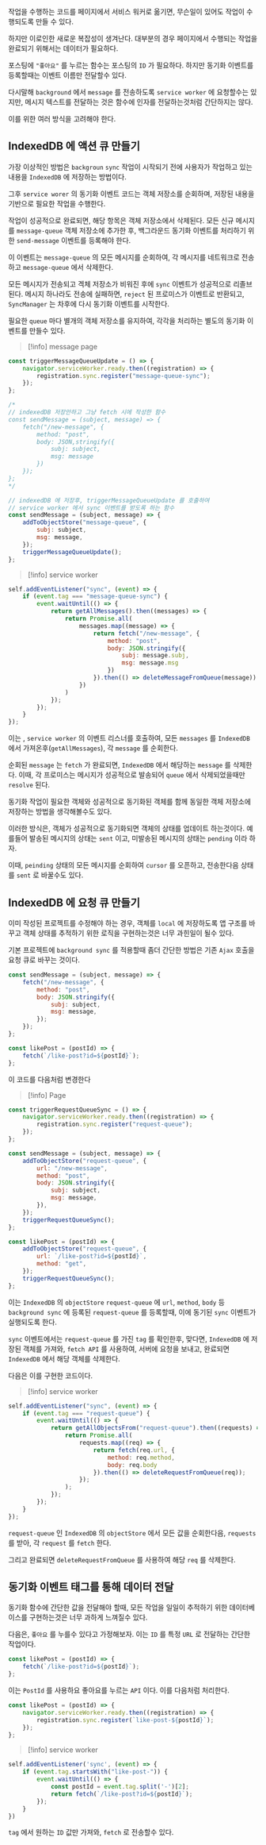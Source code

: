 
작업을 수행하는 코드를 페이지에서 서비스 워커로 옮기면, 무슨일이 있어도 작업이 수행되도록 만들 수 있다.

하지만 이로인한 새로운 복잡성이 생겨난다.
대부분의 경우 페이지에서 수행되는 작업을 완료되기 위해서는 데이터가 필요하다.

포스팅에 `"좋아요"` 를 누르는 함수는 포스팅의 `ID` 가 필요하다.
하지만 동기화 이벤트를 등록할때는 이벤트 이름만 전달할수 있다.

다시말해 `background` 에서 `message` 를 전송하도록 `service worker` 에 요청할수는 있지만, 메시지 텍스트를 전달하는 것은 함수에 인자를 전달하는것처럼 간단하지는 않다.

이를 위한 여러 방식을 고려해야 한다.

## IndexedDB 에 액션 큐 만들기

가장 이상적인 방법은 `backgroun` `sync` 작업이 시작되기 전에 사용자가 작업하고 있는 내용을 `IndexedDB` 에 저장하는 방법이다.

그후 `service worer` 의 동기화 이벤트 코드는 객체 저장소를 순회하며, 저장된 내용을 기반으로 필요한 작업을 수행한다.

작업이 성공적으로 완료되면, 해당 항목은 객체 저장소에서 삭제된다.
모든 신규 메시지를 `message-queue` 객체 저장소에 추가한 후, 백그라운드 동기화 이벤트를 처리하기 위한 `send-message` 이벤트를 등록해야 한다.

이 이벤트는 `message-queue` 의 모든 메시지를 순회하여, 각 메시지를 네트워크로 전송하고 `message-queue` 에서 삭제한다.

모든 메시지가 전송되고 겍체 저장소가 비워진 후에 `sync` 이벤트가 성공적으로 리졸브된다.
메시지 하나라도 전송에 실패하면, `reject` 된 프로미스가 이벤트로 반환되고, `SyncManager` 는 차후에 다시 동기화 이벤트를 시작한다.

필요한 `queue` 마다 별개의 객체 저장소를 유지하여, 각각을 처리하는 별도의 동기화 이벤트를 만들수 있다.

>[!info] message page
```js
const triggerMessageQueueUpdate = () => {
	navigator.serviceWorker.ready.then((registration) => {
		registration.sync.register("message-queue-sync");	
	});
};

/*
// indexedDB 저장안하고 그냥 fetch 시에 작성한 함수
const sendMessage = (subject, message) => {
	fetch("/new-message", {
		method: "post",
		body: JSON,stringify({
			subj: subject, 
			msg: message
		})
	});
};
*/

// indexedDB 에 저장후, triggerMessageQueueUpdate 를 호출하여
// service worker 에서 sync 이벤트를 받도록 하는 함수
const sendMessage = (subject, message) => {
	addToObjectStore("message-queue", {
		subj: subject,
		msg: message,
	});
	triggerMessageQueueUpdate();
};
```

>[!info] service worker
```js
self.addEventListener("sync", (event) => {
	if (event.tag === "message-queue-sync") {
		event.waitUntil(() => {
			return getAllMessages().then((messages) => {
				return Promise.all(
					messages.map((message) => {
						return fetch("/new-message", {
							method: "post",
							body: JSON.stringify({
								subj: message.subj,	
								msg: message.msg
							})
						}).then(() => deleteMessageFromQueue(message))
					})
				)
			});
		});
	}
});
```

이는 , `service worker` 의 이벤트 리스너를 호출하여, 모든 `messages` 를 `IndexedDB` 에서 가져온후(`getAllMessages`), 각 `message` 를 순회한다.

순회된 `message` 는 `fetch` 가 완료되면, `IndexedDB` 에서 해당하는 `message` 를 삭제한다.
이때, 각 프로미스는 메시지가 성공적으로 발송되어 `queue` 에서 삭제되었을때만 `resolve` 된다.

동기화 작업이 필요한 객체와 성공적으로 동기화된 객체를 함께 동일한 객체 저장소에 저장하는 방법을 생각해볼수도 있다.

이러한 방식은, 객체가 성공적으로 동기화되면 객체의 상태를 업데이트 하는것이다.
예를들어 발송된 메시지의 상태는 `sent` 이고, 미발송된 메시지의 상태는 `pending` 이라 하자.

이때, `peinding` 상태의 모든 메시지를 순회하여 `cursor` 를 오픈하고, 전송한다음 상태를 `sent` 로 바꿀수도 있다.

## IndexedDB 에 요청 큐 만들기

이미 작성된 프로젝트를 수정해야 하는 경우, 객체를 `local` 에 저장하도록 앱 구조를 바꾸고 객체 상태를 추적하기 위한 로직을 구현하는것은 너무 과힌일이 될수 있다.

기본 프로젝트에 `background sync` 를 적용할때 좀더 간단한 방법은 기존 `Ajax` 호출을 요청 큐로 바꾸는 것이다.

```js
const sendMessage = (subject, message) => {
	fetch("/new-message", {
		method: "post",
		body: JSON.stringify({
			subj: subject,
			msg: message,
		});
	});
};

const likePost = (postId) => {
	fetch(`/like-post?id=${postId}`);
};
```

이 코드를 다음처럼 변경한다

>[!info] Page
```js
const triggerRequestQueueSync = () => {
	navigator.serviceWorker.ready.then((registration) => {
		registration.sync.register("request-queue");
	});
};

const sendMessage = (subject, message) => {
	addToObjectStore("request-queue", {
		url: "/new-message",
		method: "post",
		body: JSON.stringify({
			subj: subject,
			msg: message,
		}),
	});
	triggerRequestQueueSync();
};

const likePost = (postId) => {
	addToObjectStore("request-queue", {
		url: `/like-post?id=${postId}`,
		method: "get",
	});
	triggerRequestQueueSync();
};
```

이는 `IndexedDB` 의 `objectStore` `request-queue`  에 `url`, `method`, `body`  등 `background sync` 에 등록된 `request-queue`  를 등록할때, 이에 동기된 `sync` 이벤트가 실행되도록 한다.

`sync` 이벤트에서는 `request-queue` 를 가진 `tag` 를 확인한후, 맞다면, `IndexedDB` 에 저장된 객체를 가져와, `fetch API` 를 사용하여, 서버에 요청을 보내고, 완료되면 `IndexedDB` 에서 해당 객체를 삭제한다.

다음은 이를 구현한 코드이다.

>[!info] service worker
```js
self.addEventListener("sync", (event) => {
	if (event.tag === "request-queue") {
		event.waitUntil(() => {
			return getAllObjectsFrom("request-queue").then((requests) => {
				return Promise.all(
					requests.map((req) => {
						return fetch(req.url, {
							method: req.method,
							body: req.body
						}).then(() => deleteRequestFromQueue(req));
					});
				);
			});
		});
	}
});
```

`request-queue`  인 `IndexedDB` 의 `objectStore` 에서 모든 값을 순회한다음, `requests` 를 받아, 각 `request` 를 `fetch` 한다.

그리고 완료되면 `deleteRequestFromQueue` 를 사용하여 해당 `req` 를 삭제한다.

## 동기화 이벤트 태그를 통해 데이터 전달

동기화 함수에 간단한 값을 전달해야 할때, 모든 작업을 일일이 추적하기 위한 데이터베이스를 구현하는것은 너무 과하게 느껴질수 있다.

다음은, `좋아요` 를 누를수 있다고 가정해보자.
이는 `ID` 를 특정 `URL` 로 전달하는 간단한 작업이다.

```js
const likePost = (postId) => {
	fetch(`/like-post?id=${postId}`);
};
```

이는 `PostId` 를 사용하요 좋아요를 누르는 `API` 이다.
이를 다음처럼 처리한다.

```js
const likePost = (postId) => {
	navigator.serviceWorker.ready.then((registration) => {
		registration.sync.register(`like-post-${postId}`);
	});
};
```

>[!info] service worker
```js
self.addEventListener('sync', (event) => {
	if (event.tag.startsWith("like-post-")) {
		event.waitUntil(() => {
			const postId = event.tag.split('-')[2];
			return fetch(`/like-post?id=${postId}`);
		});
	}
})
```

`tag` 에서 원하는 `ID` 값만 가져와, `fetch` 로 전송할수 있다.







